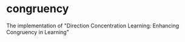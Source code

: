 # congruency
The implementation of "Direction Concentration Learning: Enhancing Congruency in Learning"
